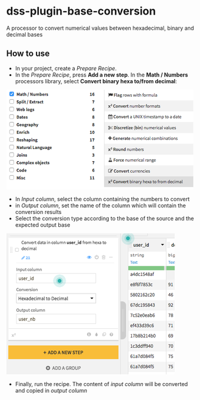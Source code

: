 # dss-plugin-base-conversion
A processor to convert numerical values between hexadecimal, binary and decimal bases

## How to use

- In your project, create a *Prepare Recipe*.
- In the *Prepare Recipe*, press **Add a new step**. In the **Math / Numbers** processors library, select **Convert binary hexa to/from decimal**:

![](images/step-selection.png)

- In *Input column*, select the column containing the numbers to convert
- in *Output column*, set the name of the column which will contain the conversion results
- Select the conversion type according to the base of the source and the expected output base

![](images/set-params.png)

- Finally, run the recipe.
The content of *input column* will be converted and copied in *output column*